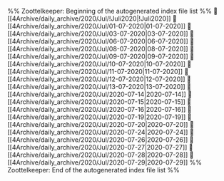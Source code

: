 %% Zoottelkeeper: Beginning of the autogenerated index file list  %%
📄 [[4Archive/daily_archive/2020/Jul/!Juli2020|!Juli2020]]
📄 [[4Archive/daily_archive/2020/Jul/01-07-2020|01-07-2020]]
📄 [[4Archive/daily_archive/2020/Jul/03-07-2020|03-07-2020]]
📄 [[4Archive/daily_archive/2020/Jul/06-07-2020|06-07-2020]]
📄 [[4Archive/daily_archive/2020/Jul/08-07-2020|08-07-2020]]
📄 [[4Archive/daily_archive/2020/Jul/09-07-2020|09-07-2020]]
📄 [[4Archive/daily_archive/2020/Jul/10-07-2020|10-07-2020]]
📄 [[4Archive/daily_archive/2020/Jul/11-07-2020|11-07-2020]]
📄 [[4Archive/daily_archive/2020/Jul/12-07-2020|12-07-2020]]
📄 [[4Archive/daily_archive/2020/Jul/13-07-2020|13-07-2020]]
📄 [[4Archive/daily_archive/2020/Jul/2020-07-14|2020-07-14]]
📄 [[4Archive/daily_archive/2020/Jul/2020-07-15|2020-07-15]]
📄 [[4Archive/daily_archive/2020/Jul/2020-07-16|2020-07-16]]
📄 [[4Archive/daily_archive/2020/Jul/2020-07-19|2020-07-19]]
📄 [[4Archive/daily_archive/2020/Jul/2020-07-20|2020-07-20]]
📄 [[4Archive/daily_archive/2020/Jul/2020-07-24|2020-07-24]]
📄 [[4Archive/daily_archive/2020/Jul/2020-07-26|2020-07-26]]
📄 [[4Archive/daily_archive/2020/Jul/2020-07-27|2020-07-27]]
📄 [[4Archive/daily_archive/2020/Jul/2020-07-28|2020-07-28]]
📄 [[4Archive/daily_archive/2020/Jul/2020-07-29|2020-07-29]]
%% Zoottelkeeper: End of the autogenerated index file list  %%

